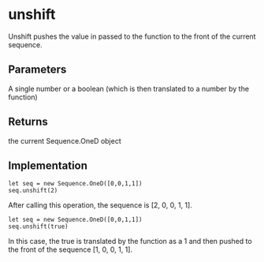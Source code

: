 # unshift

Unshift pushes the value in passed to the function to the front of the current sequence.


## Parameters
A single number or a boolean (which is then translated to a number by the function)


## Returns
the current Sequence.OneD object


## Implementation

```
let seq = new Sequence.OneD([0,0,1,1])
seq.unshift(2)
```

After calling this operation, the sequence is [2, 0, 0, 1, 1]. 


```
let seq = new Sequence.OneD([0,0,1,1])
seq.unshift(true)
```
In this case, the true is translated by the function as a 1 and then pushed to the front of the sequence [1, 0, 0, 1, 1]. 






